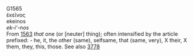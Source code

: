 <body>
  <p>G1565<br>  ἐκεῖνος  <br> ekeinos  <br><i>ek-i‘-nos </i><br>From <a href="g1563.htm">1563</a>  <i>that</i> one (or [neuter] thing); often intensified by the article prefixed: - he, it, the other (same), selfsame, that (same, very), X their, X them, they, this, those. See also <a href="g3778.htm">3778</a> <br></p>
 </body>